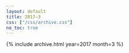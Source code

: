 ```yaml
---
layout: default
title: 2017–3
css: ["/css/archive.css"]
no_toc: true
---
```


{% include archive.html year=2017 month=3 %}
